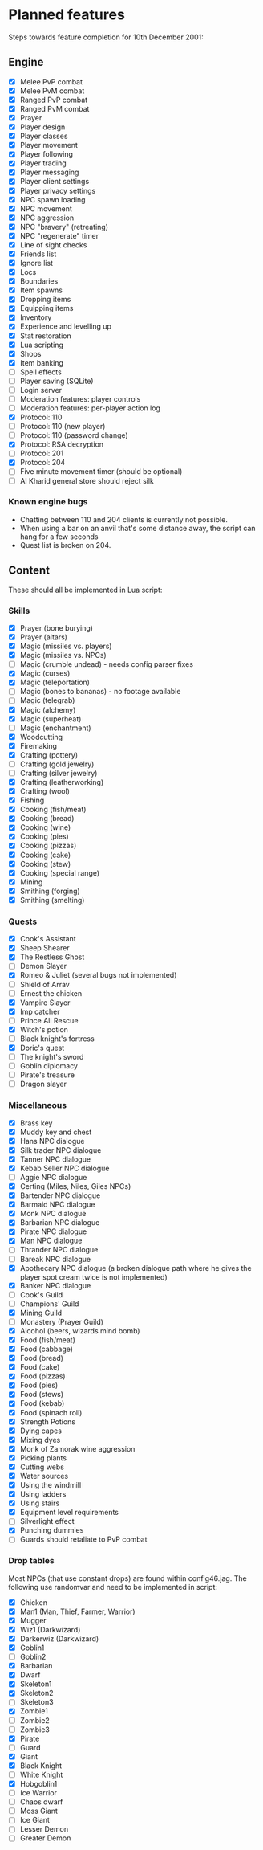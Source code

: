 Planned features
================

Steps towards feature completion for 10th December 2001:

Engine
------

- [x] Melee PvP combat
- [x] Melee PvM combat
- [x] Ranged PvP combat
- [x] Ranged PvM combat
- [x] Prayer
- [x] Player design
- [x] Player classes
- [x] Player movement
- [x] Player following
- [x] Player trading
- [x] Player messaging
- [x] Player client settings
- [x] Player privacy settings
- [x] NPC spawn loading
- [x] NPC movement
- [x] NPC aggression
- [x] NPC "bravery" (retreating)
- [x] NPC "regenerate" timer
- [x] Line of sight checks
- [x] Friends list
- [x] Ignore list
- [x] Locs
- [x] Boundaries
- [x] Item spawns
- [x] Dropping items
- [x] Equipping items
- [x] Inventory
- [x] Experience and levelling up
- [x] Stat restoration
- [x] Lua scripting
- [x] Shops
- [x] Item banking
- [ ] Spell effects
- [ ] Player saving (SQLite)
- [ ] Login server
- [ ] Moderation features: player controls
- [ ] Moderation features: per-player action log
- [x] Protocol: 110
- [ ] Protocol: 110 (new player)
- [ ] Protocol: 110 (password change)
- [x] Protocol: RSA decryption
- [ ] Protocol: 201
- [x] Protocol: 204
- [ ] Five minute movement timer (should be optional)
- [ ] Al Kharid general store should reject silk

### Known engine bugs

* Chatting between 110 and 204 clients is currently not possible.
* When using a bar on an anvil that's some distance away,
  the script can hang for a few seconds
* Quest list is broken on 204.

Content
-------

These should all be implemented in Lua script:

### Skills

- [x] Prayer (bone burying)
- [x] Prayer (altars)
- [x] Magic (missiles vs. players)
- [x] Magic (missiles vs. NPCs)
- [ ] Magic (crumble undead) - needs config parser fixes
- [x] Magic (curses)
- [x] Magic (teleportation)
- [ ] Magic (bones to bananas) - no footage available
- [ ] Magic (telegrab)
- [x] Magic (alchemy)
- [x] Magic (superheat)
- [ ] Magic (enchantment)
- [x] Woodcutting
- [x] Firemaking
- [x] Crafting (pottery)
- [ ] Crafting (gold jewelry)
- [ ] Crafting (silver jewelry)
- [x] Crafting (leatherworking)
- [x] Crafting (wool)
- [x] Fishing
- [x] Cooking (fish/meat)
- [x] Cooking (bread)
- [x] Cooking (wine)
- [x] Cooking (pies)
- [x] Cooking (pizzas)
- [x] Cooking (cake)
- [x] Cooking (stew)
- [x] Cooking (special range)
- [x] Mining
- [x] Smithing (forging)
- [x] Smithing (smelting)

### Quests

- [x] Cook's Assistant
- [x] Sheep Shearer
- [x] The Restless Ghost
- [ ] Demon Slayer
- [x] Romeo & Juliet (several bugs not implemented)
- [ ] Shield of Arrav
- [ ] Ernest the chicken
- [x] Vampire Slayer
- [x] Imp catcher
- [ ] Prince Ali Rescue
- [x] Witch's potion
- [ ] Black knight's fortress
- [x] Doric's quest
- [ ] The knight's sword
- [ ] Goblin diplomacy
- [ ] Pirate's treasure
- [ ] Dragon slayer

### Miscellaneous

- [x] Brass key
- [x] Muddy key and chest
- [x] Hans NPC dialogue
- [x] Silk trader NPC dialogue
- [x] Tanner NPC dialogue
- [x] Kebab Seller NPC dialogue
- [ ] Aggie NPC dialogue
- [x] Certing (Miles, Niles, Giles NPCs)
- [x] Bartender NPC dialogue
- [x] Barmaid NPC dialogue
- [x] Monk NPC dialogue
- [x] Barbarian NPC dialogue
- [x] Pirate NPC dialogue
- [x] Man NPC dialogue
- [ ] Thrander NPC dialogue
- [ ] Bareak NPC dialogue
- [x] Apothecary NPC dialogue (a broken dialogue path where he gives the player spot cream twice is not implemented)
- [x] Banker NPC dialogue
- [ ] Cook's Guild
- [ ] Champions' Guild
- [x] Mining Guild
- [ ] Monastery (Prayer Guild)
- [x] Alcohol (beers, wizards mind bomb)
- [x] Food (fish/meat)
- [x] Food (cabbage)
- [x] Food (bread)
- [x] Food (cake)
- [x] Food (pizzas)
- [x] Food (pies)
- [x] Food (stews)
- [x] Food (kebab)
- [x] Food (spinach roll)
- [x] Strength Potions
- [x] Dying capes
- [x] Mixing dyes
- [x] Monk of Zamorak wine aggression
- [x] Picking plants
- [x] Cutting webs
- [x] Water sources
- [x] Using the windmill
- [x] Using ladders
- [x] Using stairs
- [x] Equipment level requirements
- [ ] Silverlight effect
- [x] Punching dummies
- [ ] Guards should retaliate to PvP combat

### Drop tables

Most NPCs (that use constant drops) are found within config46.jag.
The following use randomvar and need to be implemented in script:

- [x] Chicken
- [x] Man1 (Man, Thief, Farmer, Warrior)
- [x] Mugger
- [x] Wiz1 (Darkwizard)
- [x] Darkerwiz (Darkwizard)
- [x] Goblin1
- [ ] Goblin2
- [x] Barbarian
- [x] Dwarf
- [x] Skeleton1
- [x] Skeleton2
- [ ] Skeleton3
- [x] Zombie1
- [ ] Zombie2
- [ ] Zombie3
- [x] Pirate
- [ ] Guard
- [x] Giant
- [x] Black Knight
- [ ] White Knight
- [x] Hobgoblin1
- [ ] Ice Warrior
- [ ] Chaos dwarf
- [ ] Moss Giant
- [ ] Ice Giant
- [ ] Lesser Demon
- [ ] Greater Demon
